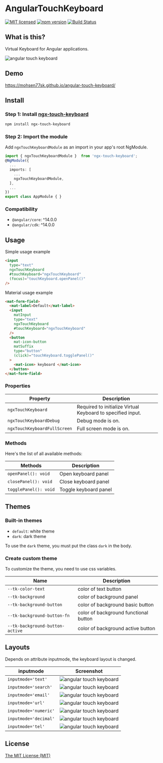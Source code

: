 # AngularTouchKeyboard

[![MIT licensed](https://img.shields.io/badge/license-MIT-blue.svg)](LICENSE) [![npm version](https://badge.fury.io/js/ngx-touch-keyboard.svg)](http://badge.fury.io/js/ngx-touch-keyboard) [![Build Status](https://github.com/mohsen77sk/angular-touch-keyboard/workflows/main/badge.svg)](https://github.com/mohsen77sk/angular-touch-keyboard/actions)

## What is this?

Virtual Keyboard for Angular applications.

![angular touch keyboard](https://mohsen77sk.github.io/angular-touch-keyboard/assets/images/angularTouchKeyboard.png)

## Demo

<https://mohsen77sk.github.io/angular-touch-keyboard/>

## Install

### Step 1: Install [ngx-touch-keyboard](https://www.npmjs.com/package/ngx-touch-keyboard)

```sh
npm install ngx-touch-keyboard
```

### Step 2: Import the module

Add `ngxTouchKeyboardModule` as an import in your app's root NgModule.

```typescript
import { ngxTouchKeyboardModule }  from 'ngx-touch-keyboard';
@NgModule({
  ...
  imports: [
    ...
    ngxTouchKeyboardModule,
  ],
  ...
})
export class AppModule { }
```

### Compatibility

* `@angular/core`: ^14.0.0
* `@angular/cdk`: ^14.0.0

## Usage

Simple usage example

```html
<input
  type="text"
  ngxTouchKeyboard
  #touchKeyboard="ngxTouchKeyboard"
  (focus)="touchKeyboard.openPanel()"
/>
```

Material usage example

```html
<mat-form-field>
  <mat-label>Default</mat-label>
  <input
    matInput
    type="text"
    ngxTouchKeyboard
    #touchKeyboard="ngxTouchKeyboard"
  />
  <button
    mat-icon-button
    matSuffix
    type="button"
    (click)="touchKeyboard.togglePanel()"
  >
    <mat-icon> keyboard </mat-icon>
  </button>
</mat-form-field>
```

### Properties

| Property | Description |
| --- | --- |
| `ngxTouchKeyboard` | Required to initialize Virtual Keyboard to specified input. |
| `ngxTouchKeyboardDebug` | Debug mode is on. |
| `ngxTouchKeyboardFullScreen` | Full screen mode is on. |

### Methods

Here's the list of all available methods:

| Methods | Description |
| --- | --- |
| `openPanel(): void`   | Open keyboard panel   |
| `closePanel(): void`  | Close keyboard panel  |
| `togglePanel(): void` | Toggle keyboard panel |

## Themes

### Built-in themes

* `default`: white theme
* `dark`: dark theme

To use the `dark` theme, you must put the class `dark` in the body.

### Create custom theme

To customize the theme, you need to use css variables.

| Name | Description |
| --- | --- |
| `--tk-color-text` | color of text button |
| `--tk-background` | color of background panel |
| `--tk-background-button` | color of background basic button |
| `--tk-background-button-fn` | color of background functional button |
| `--tk-background-button-active` | color of background active button |

## Layouts

Depends on attribute inputmode, the keyboard layout is changed.

| inputmode | Screenshot |
| --- | --- |
| `inputmode='text'`    | ![angular touch keyboard](https://mohsen77sk.github.io/angular-touch-keyboard/assets/images/text.png) |
| `inputmode='search'`  | ![angular touch keyboard](https://mohsen77sk.github.io/angular-touch-keyboard/assets/images/search.png) |
| `inputmode='email'`   | ![angular touch keyboard](https://mohsen77sk.github.io/angular-touch-keyboard/assets/images/email.png) |
| `inputmode='url'`     | ![angular touch keyboard](https://mohsen77sk.github.io/angular-touch-keyboard/assets/images/url.png) |
| `inputmode='numeric'` | ![angular touch keyboard](https://mohsen77sk.github.io/angular-touch-keyboard/assets/images/number.png) |
| `inputmode='decimal'` | ![angular touch keyboard](https://mohsen77sk.github.io/angular-touch-keyboard/assets/images/decimal.png) |
| `inputmode='tel'`     | ![angular touch keyboard](https://mohsen77sk.github.io/angular-touch-keyboard/assets/images/tel.png) |

## License

[The MIT License (MIT)](LICENSE)
